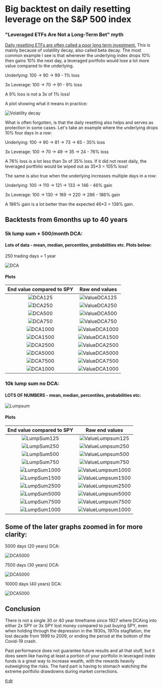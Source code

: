 # Big backtest on daily resetting leverage on the S&P 500 index

### "Leveraged ETFs Are Not a Long-Term Bet" myth

[Daily resetting ETFs are often called a poor long term investment.](https://www.investopedia.com/articles/financial-advisors/082515/why-leveraged-etfs-are-not-longterm-bet.asp) This is mainly because of volatility decay, also called beta decay. The most common example I see is that whenever the underlying index drops 10% then gains 10% the next day, a leveraged portfolio would lose a lot more value compared to the underlying.


Underlying: 100 -> 90 -> 99 - 1% loss

3x Leverage: 100 -> 70 -> 91 - 9% loss

A 9% loss is not a 3x of 1% loss!

A plot showing what it means in practice:

![Volatility decay](volatility_decay.png)

What is often forgotten, is that the daily resetting also helps and serves as protection in some cases. Let's take an example where the underlying drops 10% four days in a row:

Underlying: 100 -> 90 -> 81 -> 73 -> 65 - 35% loss

3x Leverage: 100 -> 70 -> 49 -> 35 -> 24 - 76% loss

A 76% loss is a lot less than 3x of 35% loss. If it did not reset daily, the leveraged portfolio would be wiped out as 35*3 = 105% loss!

The same is also true when the underlying increases multiple days in a row:

Underlying: 100 -> 110 -> 121 -> 133 -> 146 - 46% gain

3x Leverage: 100 -> 130 -> 169 -> 220 -> 286 - 186% gain

A 186% gain is a lot better than the expected 46*3 = 138% gain.

## Backtests from 6months up to 40 years

### 5k lump sum + 500/month DCA:

#### Lots of data - mean, median, percentiles, probabilities etc. Plots below:

250 trading days = 1 year

![DCA](Logs%20output/DCA.png)


#### Plots 

| End value compared to SPY  |  Raw end values   |
:-------------------------:|:-------------------------:
|![DCA125](DCA/DCA125.png)  |  ![ValueDCA125](ValueDCA/ValueDCA125.png)|
|![DCA250](DCA/DCA250.png)  |  ![ValueDCA250](ValueDCA/ValueDCA250.png)|
|![DCA500](DCA/DCA500.png)  |  ![ValueDCA500](ValueDCA/ValueDCA500.png)|
|![DCA750](DCA/DCA750.png)  |  ![ValueDCA750](ValueDCA/ValueDCA750.png)|
|![DCA1000](DCA/DCA1000.png)  |  ![ValueDCA1000](ValueDCA/ValueDCA1000.png)|
|![DCA1500](DCA/DCA1500.png)  |  ![ValueDCA1500](ValueDCA/ValueDCA1500.png)|
|![DCA2500](DCA/DCA2500.png)  |  ![ValueDCA2500](ValueDCA/ValueDCA2500.png)|
|![DCA5000](DCA/DCA5000.png)  |  ![ValueDCA5000](ValueDCA/ValueDCA5000.png)|
|![DCA7500](DCA/DCA7500.png)  |  ![ValueDCA7500](ValueDCA/ValueDCA7500.png)|
|![DCA1000](DCA/DCA10000.png)  |  ![ValueDCA1000](ValueDCA/ValueDCA10000.png)|



### 10k lump sum no DCA:

#### LOTS OF NUMBERS - mean, median, percentiles, probabilities etc:

![Lumpsum](Logs%20output/LumpSum.png)

#### Plots

| End value compared to SPY  |  Raw end values   |
:-------------------------:|:-------------------------:
|![LumpSum125](LumpSum/LumpSum125.png)  |  ![ValueLumpsum125](ValueLumpsum/ValueLumpsum125.png)|
|![LumpSum250](LumpSum/LumpSum250.png)  |  ![ValueLumpsum250](ValueLumpsum/ValueLumpsum250.png)|
|![LumpSum500](LumpSum/LumpSum500.png)  |  ![ValueLumpsum500](ValueLumpsum/ValueLumpsum500.png)|
|![LumpSum750](LumpSum/LumpSum750.png)  |  ![ValueLumpsum750](ValueLumpsum/ValueLumpsum750.png)|
|![LumpSum1000](LumpSum/LumpSum1000.png)  |  ![ValueLumpsum1000](ValueLumpsum/ValueLumpsum1000.png)|
|![LumpSum1500](LumpSum/LumpSum1500.png)  |  ![ValueLumpsum1500](ValueLumpsum/ValueLumpsum1500.png)|
|![LumpSum2500](LumpSum/LumpSum2500.png)  |  ![ValueLumpsum2500](ValueLumpsum/ValueLumpsum2500.png)|
|![LumpSum5000](LumpSum/LumpSum5000.png)  |  ![ValueLumpsum5000](ValueLumpsum/ValueLumpsum5000.png)|
|![LumpSum7500](LumpSum/LumpSum7500.png)  |  ![ValueLumpsum7500](ValueLumpsum/ValueLumpsum7500.png)|
|![LumpSum1000](LumpSum/LumpSum10000.png)  |  ![ValueLumpsum1000](ValueLumpsum/ValueLumpsum10000.png)|




## Some of the later graphs zoomed in for more clarity:

5000 days (20 years) DCA:

![DCA5000](DCA/DCA5000Zoom.png)

7500 days (30 years) DCA:

![DCA5000](DCA/DCA7500Zoom.png)

10000 days (40 years) DCA:

![DCA5000](DCA/DCA10000Zoom.png)

## Conclusion

There is not a single 30 or 40 year timeframe since 1927 where DCAing into either 2x SPY or 3x SPY lost money compared to just buying SPY, even when holding through the depression in the 1930s, 1970s stagflation, the lost decade from 1999 to 2009, or ending the period at the bottom of the Covid-19 crash. 

Past performance does not guarantee future results and all that stuff, but it does seem like having at least a portion of your portfolio in leveraged index funds is a great way to increase wealth, with the rewards heavily outweighing the risks. The hard part is having to stomach watching the extreme portfolio drawdowns during market corrections.

[tl:dr](https://raw.githubusercontent.com/EivindAamodt/Stock-Market-Leverage-Backtests/main/Logs%20output/DCA.png)
